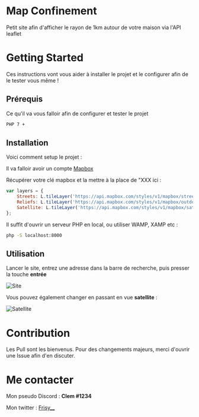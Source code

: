 # Map Confinement
 Petit site afin d'afficher le rayon de 1km autour de votre maison via l'API leaflet 

# Getting Started 

Ces instructions vont vous aider à installer le projet et le configurer afin de le tester vous même ! 

## Prérequis 

Ce qu'il va vous falloir afin de configurer et tester le projet 

```bash
PHP 7 + 
```

## Installation 

Voici comment setup le projet :

Il va falloir avoir un compte [Mapbox](https://docs.mapbox.com/api/)  

Récupérer votre clé mapbox et la mettre à la place de "XXX ici : 
```javascript
var layers = {
    Streets: L.tileLayer('https://api.mapbox.com/styles/v1/mapbox/streets-v10/tiles/{z}/{x}/{y}?access_token=XXX'),
    Reliefs: L.tileLayer('https://api.mapbox.com/styles/v1/mapbox/outdoors-v10/tiles/{z}/{x}/{y}?access_token=XXX'),
    Satellite: L.tileLayer('https://api.mapbox.com/styles/v1/mapbox/satellite-streets-v10/tiles/{z}/{x}/{y}?access_token=XXX'),
};
```
Il suffit d'ouvrir un serveur PHP en local, ou utiliser WAMP, XAMP etc : 

```bash
php -S localhost:8000
```

## Utilisation 

Lancer le site, entrez une adresse dans la barre de recherche, puis presser la touche **entrée**

![Site](https://i.ibb.co/VVqzVKm/t-l-chargement-1.png)

Vous pouvez également changer en passant en vue **satellite** : 

![Satellite](https://i.ibb.co/vdFK2tw/Screenshot-9.png)

# Contribution 

Les Pull sont les bienvenus. Pour des changements majeurs, merci d'ouvrir une Issue afin d'en discuter. 

# Me contacter

Mon pseudo Discord : **Clem #1234**

Mon twitter : [Frisy__](https://twitter.com/Frisy__)